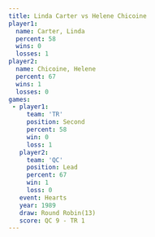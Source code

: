 ```yaml
---
title: Linda Carter vs Helene Chicoine
player1:                
  name: Carter, Linda   
  percent: 58           
  wins: 0               
  losses: 1             
player2:                
  name: Chicoine, Helene
  percent: 67           
  wins: 1               
  losses: 0             
games:
 - player1:          
     team: 'TR'      
     position: Second
     percent: 58     
     win: 0          
     loss: 1         
   player2:        
     team: 'QC'    
     position: Lead
     percent: 67   
     win: 1        
     loss: 0       
   event: Hearts        
   year: 1989           
   draw: Round Robin(13)
   score: QC 9 - TR 1   
---
```


